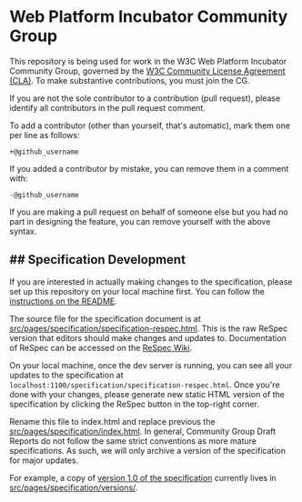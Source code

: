 # Web Platform Incubator Community Group

This repository is being used for work in the W3C Web Platform Incubator Community Group, governed by the [W3C Community License
Agreement (CLA)](http://www.w3.org/community/about/agreements/cla/). To make substantive contributions,
you must join the CG.

If you are not the sole contributor to a contribution (pull request), please identify all
contributors in the pull request comment.

To add a contributor (other than yourself, that's automatic), mark them one per line as follows:

```
+@github_username
```

If you added a contributor by mistake, you can remove them in a comment with:

```
-@github_username
```

If you are making a pull request on behalf of someone else but you had no part in designing the
feature, you can remove yourself with the above syntax.

## ## Specification Development

If you are interested in actually making changes to the specification, please set up this repository on your local machine first. You can follow the [instructions on the README](./README.md#get-set-up).

The source file for the specification document is at [src/pages/specification/specification-respec.html](https://github.com/WICG/webmonetization/tree/main/src/pages/specification/specification-respec.html). This is the raw ReSpec version that editors should make changes and updates to. Documentation of ReSpec can be accessed on the [ReSpec Wiki](https://github.com/w3c/respec/wiki/).

On your local machine, once the dev server is running, you can see all your updates to the specification at `localhost:1100/specification/specification-respec.html`. Once you're done with your changes, please generate new static HTML version of the specification by clicking the ReSpec button in the top-right corner.

Rename this file to index.html and replace previous the [src/pages/specification/index.html](https://github.com/WICG/webmonetization/tree/main/src/pages/specification/index.html). In general, Community Group Draft Reports do not follow the same strict conventions as more mature specifications. As such, we will only archive a version of the specification for major updates.

For example, a copy of [version 1.0 of the specification](https://github.com/WICG/webmonetization/tree/main/src/pages/specification/versions/CG-DRAFT-web-monetization-20210317.html) currently lives in [src/pages/specification/versions/](https://github.com/WICG/webmonetization/tree/main/src/pages/specification/versions).
